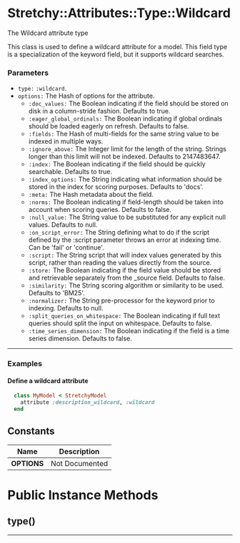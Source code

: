 # Stretchy::Attributes::Type::Wildcard [](#class-Stretchy::Attributes::Type::Wildcard) [](#top)
The Wildcard attribute type

This class is used to define a wildcard attribute for a model. This field type is a specialization of the keyword field, but it supports wildcard searches.

### Parameters

- `type:` `:wildcard`.
- `options:` The Hash of options for the attribute.
   - `:doc_values:` The Boolean indicating if the field should be stored on disk in a column-stride fashion. Defaults to true.
   - `:eager_global_ordinals:` The Boolean indicating if global ordinals should be loaded eagerly on refresh. Defaults to false.
   - `:fields:` The Hash of multi-fields for the same string value to be indexed in multiple ways.
   - `:ignore_above:` The Integer limit for the length of the string. Strings longer than this limit will not be indexed. Defaults to 2147483647.
   - `:index:` The Boolean indicating if the field should be quickly searchable. Defaults to true.
   - `:index_options:` The String indicating what information should be stored in the index for scoring purposes. Defaults to 'docs'.
   - `:meta:` The Hash metadata about the field.
   - `:norms:` The Boolean indicating if field-length should be taken into account when scoring queries. Defaults to false.
   - `:null_value:` The String value to be substituted for any explicit null values. Defaults to null.
   - `:on_script_error:` The String defining what to do if the script defined by the :script parameter throws an error at indexing time. Can be 'fail' or 'continue'.
   - `:script:` The String script that will index values generated by this script, rather than reading the values directly from the source.
   - `:store:` The Boolean indicating if the field value should be stored and retrievable separately from the _source field. Defaults to false.
   - `:similarity:` The String scoring algorithm or similarity to be used. Defaults to 'BM25'.
   - `:normalizer:` The String pre-processor for the keyword prior to indexing. Defaults to null.
   - `:split_queries_on_whitespace:` The Boolean indicating if full text queries should split the input on whitespace. Defaults to false.
   - `:time_series_dimension:` The Boolean indicating if the field is a time series dimension. Defaults to false.

---

### Examples

#### Define a wildcard attribute

```ruby
  class MyModel < StretchyModel
    attribute :description_wildcard, :wildcard
  end
```
    
## Constants
| Name | Description |
| ---- | ----------- |
| **OPTIONS[](#OPTIONS)** | Not Documented |

# Public Instance Methods

      
## type() [](#method-i-type)
         
  
        
---

